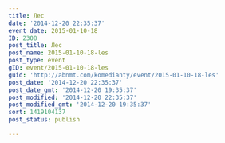 ```yaml
---
title: Лес
date: '2014-12-20 22:35:37'
event_date: 2015-01-10-18
ID: 2308
post_title: Лес
post_name: 2015-01-10-18-les
post_type: event
gID: event/2015-01-10-18-les
guid: 'http://abnmt.com/komedianty/event/2015-01-10-18-les'
post_date: '2014-12-20 22:35:37'
post_date_gmt: '2014-12-20 19:35:37'
post_modified: '2014-12-20 22:35:37'
post_modified_gmt: '2014-12-20 19:35:37'
sort: 1419104137
post_status: publish

---
```


